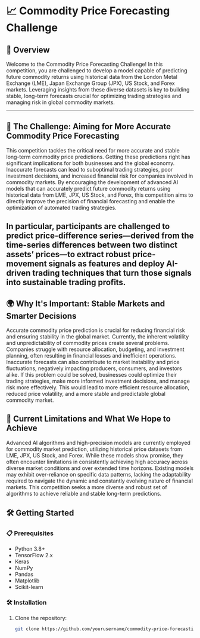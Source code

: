 # 📈 Commodity Price Forecasting Challenge

## 🌟 Overview
Welcome to the Commodity Price Forecasting Challenge! In this competition, you are challenged to develop a model capable of predicting future commodity returns using historical data from the London Metal Exchange (LME), Japan Exchange Group (JPX), US Stock, and Forex markets. Leveraging insights from these diverse datasets is key to building stable, long-term forecasts crucial for optimizing trading strategies and managing risk in global commodity markets.

----

## 🎯 The Challenge: Aiming for More Accurate Commodity Price Forecasting
This competition tackles the critical need for more accurate and stable long-term commodity price predictions. Getting these predictions right has significant implications for both businesses and the global economy. Inaccurate forecasts can lead to suboptimal trading strategies, poor investment decisions, and increased financial risk for companies involved in commodity markets. By encouraging the development of advanced AI models that can accurately predict future commodity returns using historical data from LME, JPX, US Stock, and Forex, this competition aims to directly improve the precision of financial forecasting and enable the optimization of automated trading strategies.

In particular, participants are challenged to predict price-difference series—derived from the time-series differences between two distinct assets’ prices—to extract robust price-movement signals as features and deploy AI-driven trading techniques that turn those signals into sustainable trading profits.
-----

## 🌍 Why It's Important: Stable Markets and Smarter Decisions
Accurate commodity price prediction is crucial for reducing financial risk and ensuring stability in the global market. Currently, the inherent volatility and unpredictability of commodity prices create several problems. Companies struggle with resource allocation, budgeting, and investment planning, often resulting in financial losses and inefficient operations. Inaccurate forecasts can also contribute to market instability and price fluctuations, negatively impacting producers, consumers, and investors alike. If this problem could be solved, businesses could optimize their trading strategies, make more informed investment decisions, and manage risk more effectively. This would lead to more efficient resource allocation, reduced price volatility, and a more stable and predictable global commodity market.

## 🚀 Current Limitations and What We Hope to Achieve
Advanced AI algorithms and high-precision models are currently employed for commodity market prediction, utilizing historical price datasets from LME, JPX, US Stock, and Forex. While these models show promise, they often encounter limitations in consistently achieving high accuracy across diverse market conditions and over extended time horizons. Existing models may exhibit over-reliance on specific data patterns, lacking the adaptability required to navigate the dynamic and constantly evolving nature of financial markets. This competition seeks a more diverse and robust set of algorithms to achieve reliable and stable long-term predictions.

## 🛠 Getting Started

### 📋 Prerequisites
- Python 3.8+
- TensorFlow 2.x
- Keras
- NumPy
- Pandas
- Matplotlib
- Scikit-learn

### 🛠 Installation
1. Clone the repository:
   ```bash
   git clone https://github.com/yourusername/commodity-price-forecasting.git
